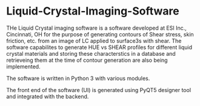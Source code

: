 # Liquid-Crystal-Imaging-Software

THe Liquid Crystal imaging software is a software developed at ESI Inc., Cincinnati, OH for the purpose of generating contours of Shear stress, skin friction, etc. from an image of LC applied to surface3s with shear. The software capabilites to generate HUE vs SHEAR profiles for different liquid crystal materials and storing these characterstics in a database and retrieveing them at the time of contour generation are also being implemented. 

The software is written in Python 3 with various modules.

The front end of the software (UI) is generated using PyQT5 designer tool and integrated with the backend.

